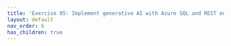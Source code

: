 ```yaml
---
title: 'Exercise 05: Implement generative AI with Azure SQL and REST endpoints'
layout: default
nav_order: 6
has_children: true
---
```

